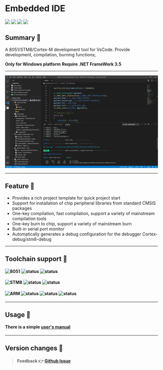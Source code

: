 # Embedded IDE

[![](https://vsmarketplacebadge.apphb.com/version/cl.eide.svg)](https://marketplace.visualstudio.com/items?itemName=CL.eide) [![](https://vsmarketplacebadge.apphb.com/installs/cl.eide.svg)](https://marketplace.visualstudio.com/items?itemName=CL.eide) [![](https://vsmarketplacebadge.apphb.com/downloads/cl.eide.svg)](https://marketplace.visualstudio.com/items?itemName=CL.eide) [![](https://vsmarketplacebadge.apphb.com/rating/cl.eide.svg)](https://marketplace.visualstudio.com/items?itemName=CL.eide)

## Summary 📑

A 8051/STM8/Cortex-M development tool for VsCode. Provide development, compilation, burning functions;

**Only for Windows platform**
**Require .NET FrameWork 3.5**

***

![preview](./res/preview/show.png)

***

## Feature 🎉

* Provides a rich project template for quick project start
* Support for installation of chip peripheral libraries from standard CMSIS packages
* One-key compilation, fast compilation, support a variety of mainstream compilation tools
* One-key burn to chip, support a variety of mainstream burn
* Built-in serial port monitor
* Automatically generates a debug configuration for the debugger Cortex-debug/stm8-debug

***

## Toolchain support 🔨

#### ![8051](https://img.shields.io/badge/-8051_:-grey.svg) ![status](https://img.shields.io/badge/Keil_C51-done-brightgreen.svg) ![status](https://img.shields.io/badge/SDCC-done-brightgreen.svg)


#### ![STM8](https://img.shields.io/badge/-STM8_:-grey.svg) ![status](https://img.shields.io/badge/IAR_STM8-done-brightgreen.svg) ![status](https://img.shields.io/badge/SDCC-done-brightgreen.svg)

#### ![ARM](https://img.shields.io/badge/-ARM_:-grey.svg) ![status](https://img.shields.io/badge/ARMCC_V5-done-brightgreen.svg) ![status](https://img.shields.io/badge/ARMCC_V6-done-brightgreen.svg) ![status](https://img.shields.io/badge/ARM_GCC-done-brightgreen.svg)

***

## Usage 📖

#### There is a simple [user's manual](http://www.em-ide.com/docs/eide-manual)

***

## Version changes 🔔

> #### Feedback 👉 [Github Issue](https://github.com/github0null/eide/issues)
